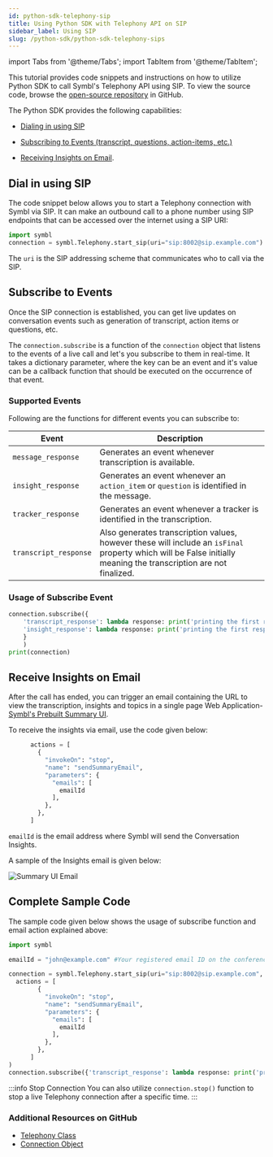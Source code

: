 ```yaml
---
id: python-sdk-telephony-sip
title: Using Python SDK with Telephony API on SIP 
sidebar_label: Using SIP
slug: /python-sdk/python-sdk-telephony-sips
---
```

import Tabs from '@theme/Tabs';
import TabItem from '@theme/TabItem';

This tutorial provides code snippets and instructions on how to utilize Python SDK to call Symbl's Telephony API using SIP. To view the source code, browse the [open-source repository](https://github.com/symblai/symbl-python) in GitHub. 

The Python SDK provides the following capabilities: 

- [Dialing in using SIP](#dial-in-using-sip)<br/>

- [Subscribing to Events (transcript, questions, action-items, etc.)](#subscribe-to-events)<br/>

- [Receiving Insights on Email](#receive-insights-on-email).


## Dial in using SIP

The code snippet below allows you to start a Telephony connection with Symbl via SIP. It can make an outbound call to a phone number using SIP endpoints that can be accessed over the internet using a SIP URI:
```py
import symbl
connection = symbl.Telephony.start_sip(uri="sip:8002@sip.example.com") # A valid SIP URI to dial in

```
The `uri` is the SIP addressing scheme that communicates who to call via the SIP.   

## Subscribe to Events

Once the SIP connection is established, you can get live updates on conversation events such as generation of transcript, action items or questions, etc.

The `connection.subscribe` is a function of the `connection` object that listens to the events of a live call and let's you subscribe to them in real-time. It takes a dictionary parameter, where the key can be an event and it's value can be a callback function that should be executed on the occurrence of that event.

### Supported Events 

Following are the functions for different events you can subscribe to: 

Event  | Description 
----------- |------- |
`message_response` | Generates an event whenever transcription is available.
`insight_response` | Generates an event whenever an `action_item` or `question` is identified in the message. 
`tracker_response`| Generates an event whenever a tracker is identified in the transcription.
`transcript_response` | Also generates transcription values, however these will include an `isFinal` property which will be False initially meaning the transcription are not finalized.

### Usage of Subscribe Event

```py
connection.subscribe({
    'transcript_response': lambda response: print('printing the first response ' + str(response)), 
    'insight_response': lambda response: print('printing the first response ' + str(response))
    }
    )
print(connection)
```
## Receive Insights on Email

After the call has ended, you can trigger an email containing the URL to view the transcription, insights and topics in a single page Web Application- [Symbl's Prebuilt Summary UI](/docs/pre-built-ui/summary-ui). 

To receive the insights via email, use the code given below:

```py
      actions = [
        {
          "invokeOn": "stop",
          "name": "sendSummaryEmail",
          "parameters": {
            "emails": [
              emailId
            ],
          },
        },
      ]
```

`emailId` is the email address where Symbl will send the Conversation Insights. 

A sample of the Insights email is given below:

![Summary UI Email](/img/python-sdk-email.png)

## Complete Sample Code

The sample code given below shows the usage of subscribe function and email action explained above:

```py
import symbl

emailId = "john@example.com" #Your registered email ID on the conference tool. 

connection = symbl.Telephony.start_sip(uri="sip:8002@sip.example.com",
  actions = [
        {
          "invokeOn": "stop",
          "name": "sendSummaryEmail",
          "parameters": {
            "emails": [
              emailId
            ],
          },
        },
      ]
)
connection.subscribe({'transcript_response': lambda response: print('printing the first response ' + str(response)), 'insight_response': lambda response: print('printing the first response ' + str(response))})
```

:::info Stop Connection
You can also utilize `connection.stop()` function to stop a live Telephony connection after a specific time. 
:::

### Additional Resources on GitHub

- [Telephony Class](https://github.com/symblai/symbl-python/blob/main/symbl/readme.md#telephony-class)<br/>
- [Connection Object](https://github.com/symblai/symbl-python/blob/main/symbl/readme.md#connection-object)
